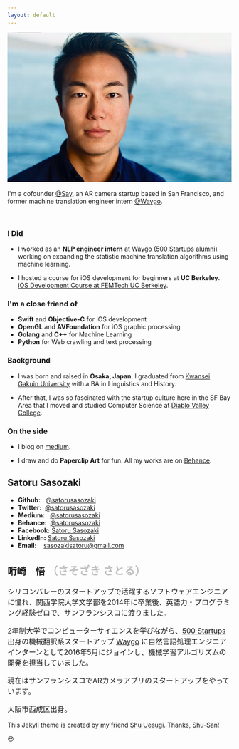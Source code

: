 ```yaml
---
layout: default
---
```

<img class="roundrect" src="images/warm_rectangle.jpeg" alt="Satoru Sasozaki">

I'm a cofounder <a href="" target="\_blank">@Say</a>, an AR camera startup based in San Francisco, and former machine translation engineer intern <a href="http://waygoapp.com/" target="\_blank">@Waygo</a>.

<br>
<!-- <img src="images/current_circle.png" alt="Satoru Sasozaki" style="width:200px;height:200px;"> -->

### I Did

* I worked as an **NLP engineer intern** at <a href="http://waygoapp.com/" target="\_blank">Waygo (500 Startups alumni)</a> working on expanding the statistic machine translation algorithms using machine learning.

* I hosted a course for iOS development for beginners at **UC Berkeley**. <a href="https://medium.com/@satorusasozaki/ios-app-development-workshop-at-femtech-uc-berkeley-f8c303d1067f#.vppnlux9n" target="\_blank"> iOS Development Course at FEMTech UC Berkeley</a>.

### I'm a close friend of
* **Swift** and **Objective-C** for iOS development
* **OpenGL** and **AVFoundation** for iOS graphic processing
* **Golang** and **C++** for Machine Learning
* **Python** for Web crawling and text processing

### Background

* I was born and raised in **Osaka, Japan**. I graduated from <a href="http://global.kwansei.ac.jp/" target="\_blank">Kwansei Gakuin University</a> with a BA in Linguistics and History.

* After that, I was so fascinated with the startup culture here in the SF Bay Area that I moved and studied Computer Science at <a href="http://www.dvc.edu/" target="\_blank">Diablo Valley College</a>.

### On the side

* I blog on <a href="https://medium.com/@satorusasozaki" target="\_blank">medium</a>.

* I draw and do **Paperclip Art** for fun. All my works are on <a href="https://www.behance.net/sasozakisa2463" target="\_blank">Behance</a>.

## Satoru Sasozaki
* **Github:**&nbsp;&nbsp;&nbsp;<a href="https://github.com/satorusasozaki" target="\_blank">@satorusasozaki</a>
* **Twitter:**&nbsp;&nbsp;<a href="https://twitter.com/satorusasozaki" target="\_blank">@satorusasozaki</a>
* **Medium:**&nbsp;&nbsp;&nbsp;<a href="https://medium.com/@satorusasozaki" target="\_blank">@satorusasozaki</a>
* **Behance:**&nbsp;&nbsp;<a href="https://www.behance.net/satorusasozaki" target="\_blank">@satorusasozaki</a>
* **Facebook:**&nbsp;<a href="https://www.facebook.com/satoru.sasozaki" target="\_blank">Satoru Sasozaki</a>
* **LinkedIn:**&nbsp;<a href="https://www.linkedin.com/in/satorusasozaki" target="\_blank">Satoru Sasozaki</a>
* **Email:**&nbsp;&nbsp;&nbsp;&nbsp;<a href="mailto:sasozakisatoru@gmail.com" target="\_blank">sasozakisatoru@gmail.com</a>

## 哘崎　悟 <font size="5" color="#C0C0C0">（さそざき さとる）</font>
<font size="3">
<p>
シリコンバレーのスタートアップで活躍するソフトウェアエンジニアに憧れ、関西学院大学文学部を2014年に卒業後、英語力・プログラミング経験ゼロで、サンフランシスコに渡りました。
</p>
<p>
2年制大学でコンピューターサイエンスを学びながら、<a href="http://500.co/" target="\_blank">500 Startups</a> 出身の機械翻訳系スタートアップ <a href="http://waygoapp.com/" target="\_blank">Waygo</a> に自然言語処理エンジニアインターンとして2016年5月にジョインし、機械学習アルゴリズムの開発を担当していました。
</p>
<p>
<!-- 開発者向けiOSプログラミングブートキャンプ <a href="https://codepath.com/iosbootcamp" target="\_blank"> CodePath iOS Development Bootcamp for existing developers</a> で出会ったパートナーとARカメラアプリのスタートアップをやっています。 -->
現在はサンフランシスコでARカメラアプリのスタートアップをやっています。
</p>
<p>
大阪市西成区出身。
</p>
</font>

This Jekyll theme is created by my friend [Shu Uesugi](http://chibicode.com/). Thanks, Shu-San!

😎

